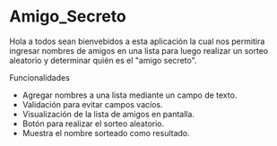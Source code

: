 # Amigo_Secreto
Hola a todos sean bienvebidos a esta aplicación la cual nos permitira ingresar nombres de amigos en una lista para luego realizar un sorteo aleatorio y determinar quién es el "amigo secreto".

Funcionalidades

- Agregar nombres a una lista mediante un campo de texto.
- Validación para evitar campos vacíos.
- Visualización de la lista de amigos en pantalla.
- Botón para realizar el sorteo aleatorio.
- Muestra el nombre sorteado como resultado.
